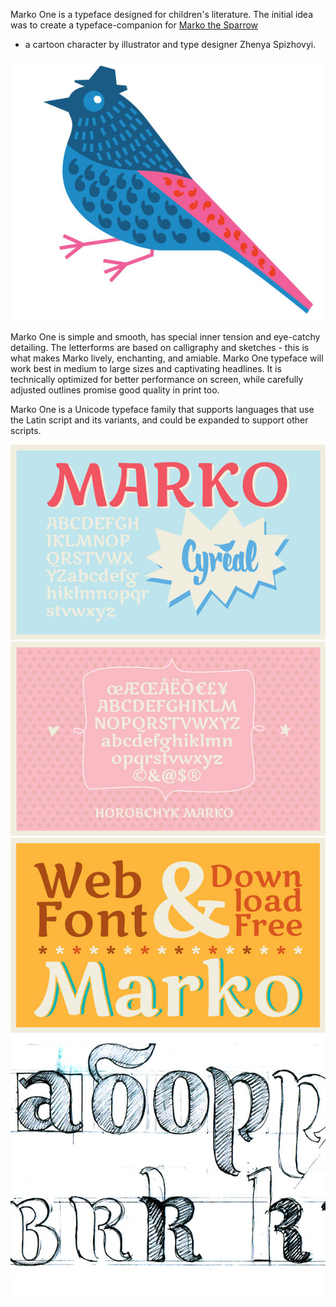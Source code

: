 Marko One is a typeface designed for children's literature. 
The initial idea was to create a typeface-companion for 
[Marko the Sparrow](http://cyreal.org/archives/696 "External Link")
- a cartoon character by illustrator and type designer 
Zhenya Spizhovyi. 

![Marko the Sparrow](src/sparrow.jpg)

Marko One is simple and smooth, has special inner tension 
and eye-catchy detailing. The letterforms are based on 
calligraphy and sketches - this is what makes Marko lively, 
enchanting, and amiable. Marko One typeface will work best 
in medium to large sizes and captivating headlines. 
It is technically optimized for better performance on screen,
while carefully adjusted outlines promise good quality in print too.

Marko One is a Unicode typeface family that supports 
languages that use the Latin script and its variants, and 
could be expanded to support other scripts.

![Marko One Font](src/sample.jpg)
![Marko One Font](src/sample2.jpg)
![Marko One Font](src/sample3.jpg)
![Marko One Font](src/sample4.jpg)
